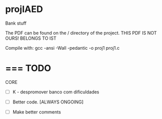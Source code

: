 # projIAED
Bank stuff

The PDF can be found on the / directory of the project.
THIS PDF IS NOT OURS! BELONGS TO IST

Compile with:
	gcc -ansi -Wall -pedantic -o proj1 proj1.c

===
TODO
===

CORE

- [ ] K - despromover banco com dificuldades 

- [ ] Better code. [ALWAYS ONGOING]

- [ ] Make better comments
